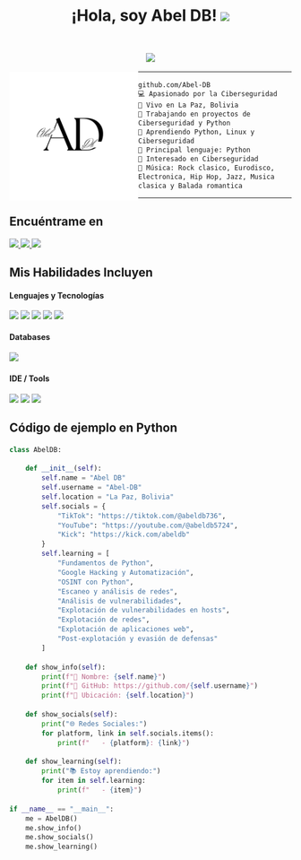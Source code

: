 <h1 align="center">
¡Hola, soy Abel DB!
  <img src="https://media.giphy.com/media/hvRJCLFzcasrR4ia7z/giphy.gif" width="30">
</h1>

<!-- Profile views -->
<!-- <img src="https://gpvc.arturio.dev/Abel-DB" alt="Profile views" align='right'/> -->

<br/>

<!-- Typing SVG enfocado en Ciberseguridad y Python Hacking -->
<p align="center">
  <a href="https://github.com/DenverCoder1/readme-typing-svg">
    <img src="https://readme-typing-svg.herokuapp.com?lines=Ciberseguridad+|+Hacking+Ético;Python+Hacking;OSINT+Con+Python;Explotación+de+Vulnerabilidades;Siempre+Aprendiendo&center=true&width=500&height=45">
  </a>
</p>

<!-- Profile picture -->
<img align="left" src="logo.png" alt="Profile Picture" width="230" />
<hr>

```
github.com/Abel-DB
💻 Apasionado por la Ciberseguridad
📍 Vivo en La Paz, Bolivia
🔭 Trabajando en proyectos de Ciberseguridad y Python
🌱 Aprendiendo Python, Linux y Ciberseguridad
🌟 Principal lenguaje: Python
🚩 Interesado en Ciberseguridad
🎵 Música: Rock clasico, Eurodisco, Electronica, Hip Hop, Jazz, Musica clasica y Balada romantica
```
<hr>


## Encuéntrame en
<div align="start">
  <a href="https://tiktok.com/@abeldb736">
    <img src="https://img.shields.io/badge/TikTok-%23000000.svg?&style=for-the-badge&logo=tiktok&logoColor=white" />
  </a>
  <a href="https://youtube.com/@abeldb5724">
    <img src="https://img.shields.io/badge/YouTube-%23FF0000.svg?&style=for-the-badge&logo=youtube&logoColor=white" />
  </a>
  <a href="https://kick.com/abeldb">
    <img src="https://img.shields.io/badge/Kick-00FF00?style=for-the-badge&logo=kick&logoColor=black" />
  </a>
</div>

## Mis Habilidades Incluyen

<h4> Lenguajes y Tecnologías </h4>
<span> 
  <img src="https://img.shields.io/badge/Python-3776AB?style=for-the-badge&logo=python&logoColor=white">
  <img src="https://img.shields.io/badge/Linux-FCC624?style=for-the-badge&logo=linux&logoColor=black">
  <img src="https://img.shields.io/badge/Tailwind-06B6D4?style=for-the-badge&logo=tailwindcss&logoColor=white">
  <img src="https://img.shields.io/badge/Bootstrap-563D7C?style=for-the-badge&logo=bootstrap&logoColor=white">
  <img src="https://img.shields.io/badge/Laravel-FF2D20?style=for-the-badge&logo=laravel&logoColor=white">
</span>

<h4> Databases </h4>
<span>
  <img src="https://img.shields.io/badge/MySQL-00000F?style=for-the-badge&logo=mysql&logoColor=white">
</span>

<h4> IDE / Tools </h4>
<span>
  <img src="https://img.shields.io/badge/Visual_Studio_Code-0078D4?style=for-the-badge&logo=visual%20studio%20code&logoColor=white">
  <img src="https://img.shields.io/badge/Git-F05032?style=for-the-badge&logo=git&logoColor=white">
  <img src="https://img.shields.io/badge/Linux-Terminal-000000?style=for-the-badge&logo=gnu-bash&logoColor=white">
</span>

## Código de ejemplo en Python
```python
class AbelDB:
    
    def __init__(self):
        self.name = "Abel DB"
        self.username = "Abel-DB"
        self.location = "La Paz, Bolivia"
        self.socials = {
            "TikTok": "https://tiktok.com/@abeldb736",
            "YouTube": "https://youtube.com/@abeldb5724",
            "Kick": "https://kick.com/abeldb"
        }
        self.learning = [
            "Fundamentos de Python",
            "Google Hacking y Automatización",
            "OSINT con Python",
            "Escaneo y análisis de redes",
            "Análisis de vulnerabilidades",
            "Explotación de vulnerabilidades en hosts",
            "Explotación de redes",
            "Explotación de aplicaciones web",
            "Post-explotación y evasión de defensas"
        ]
    
    def show_info(self):
        print(f"👤 Nombre: {self.name}")
        print(f"🔗 GitHub: https://github.com/{self.username}")
        print(f"📍 Ubicación: {self.location}")
    
    def show_socials(self):
        print("🌐 Redes Sociales:")
        for platform, link in self.socials.items():
            print(f"   - {platform}: {link}")
    
    def show_learning(self):
        print("📚 Estoy aprendiendo:")
        for item in self.learning:
            print(f"   - {item}")

if __name__ == "__main__":
    me = AbelDB()
    me.show_info()
    me.show_socials()
    me.show_learning()

